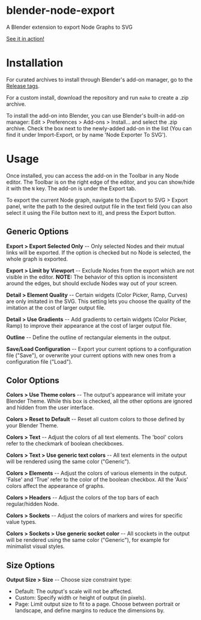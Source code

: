 # blender-node-export
A Blender extension to export Node Graphs to SVG

[See it in action!](https://youtu.be/KYiybW2WdeE)

# Installation
For curated archives to install through Blender's add-on manager, go to the [Release tags](https://github.com/draberf/blender-node-export/tags).

For a custom install, download the repository and run `make` to create a .zip archive.

To install the add-on into Blender, you can use Blender's built-in add-on manager: Edit > Preferences > Add-ons > Install... and select the .zip archive. Check the box next to the newly-added add-on in the list (You can find it under Import-Export, or by name 'Node Exporter To SVG').

# Usage
Once installed, you can access the add-on in the Toolbar in any Node editor. The Toolbar is on the right edge of the editor, and you can show/hide it with the `N` key. The add-on is under the Export tab.

To export the current Node graph, navigate to the Export to SVG > Export panel, write the path to the desired output file in the text field (you can also select it using the File button next to it), and press the Export button.

## Generic Options

**Export > Export Selected Only** -- Only selected Nodes and their mutual links will be exported. If the option is checked but no Node is selected, the whole graph is exported.

**Export > Limit by Viewport** -- Exclude Nodes from the export which are not visible in the editor. **NOTE:** The behavior of this option is inconsistent around the edges, but should exclude Nodes way out of your screen.

**Detail > Element Quality** -- Certain widgets (Color Picker, Ramp, Curves) are only imitated in the SVG. This setting lets you choose the quality of the imitation at the cost of larger output file.

**Detail > Use Gradients** -- Add gradients to certain widgets (Color Picker, Ramp) to improve their appearance at the cost of larger output file.

**Outline** -- Define the outline of rectangular elements in the output.

**Save/Load Configuration** -- Export your current options to a configuration file ("Save"), or overwrite your current options with new ones from a configuration file ("Load").

## Color Options

**Colors > Use Theme colors** -- The output's appearance will imitate your Blender Theme. While this box is checked, all the other options are ignored and hidden from the user interface.

**Colors > Reset to Default** -- Reset all custom colors to those defined by your Blender Theme.

**Colors > Text** -- Adjust the colors of all text elements. The 'bool' colors refer to the checkmark of boolean checkboxes.

**Colors > Text > Use generic text colors** -- All text elements in the output will be rendered using the same color ("Generic").

**Colors > Elements** -- Adjust the colors of various elements in the output. 'False' and 'True' refer to the color of the boolean checkbox. All the 'Axis' colors affect the appearance of graphs.

**Colors > Headers** -- Adjust the colors of the top bars of each regular/hidden Node.

**Colors > Sockets** -- Adjust the colors of markers and wires for specific value types.

**Colors > Sockets > Use generic socket color** -- All scockets in the output will be rendered using the same color ("Generic"), for example for minimalist visual styles.

## Size Options

**Output Size > Size** -- Choose size constraint type:
- Default: The output's scale will not be affected.
- Custom: Specify width or height of output (in pixels).
- Page: Limit output size to fit to a page. Choose between portrait or landscape, and define margins to reduce the dimensions by.
